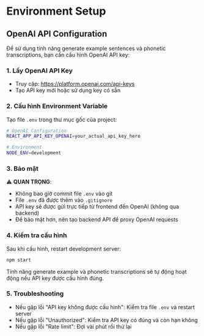 # Environment Setup

## OpenAI API Configuration

Để sử dụng tính năng generate example sentences và phonetic transcriptions, bạn cần cấu hình OpenAI API key:

### 1. Lấy OpenAI API Key
- Truy cập: https://platform.openai.com/api-keys
- Tạo API key mới hoặc sử dụng key có sẵn

### 2. Cấu hình Environment Variable
Tạo file `.env` trong thư mục gốc của project:

```bash
# OpenAI Configuration
REACT_APP_API_KEY_OPENAI=your_actual_api_key_here

# Environment
NODE_ENV=development
```

### 3. Bảo mật
⚠️ **QUAN TRỌNG**: 
- Không bao giờ commit file `.env` vào git
- File `.env` đã được thêm vào `.gitignore`
- API key sẽ được gửi trực tiếp từ frontend đến OpenAI (không qua backend)
- Để bảo mật hơn, nên tạo backend API để proxy OpenAI requests

### 4. Kiểm tra cấu hình
Sau khi cấu hình, restart development server:

```bash
npm start
```

Tính năng generate example và phonetic transcriptions sẽ tự động hoạt động nếu API key được cấu hình đúng.

### 5. Troubleshooting
- Nếu gặp lỗi "API key không được cấu hình": Kiểm tra file `.env` và restart server
- Nếu gặp lỗi "Unauthorized": Kiểm tra API key có đúng và còn hạn không
- Nếu gặp lỗi "Rate limit": Đợi vài phút rồi thử lại 